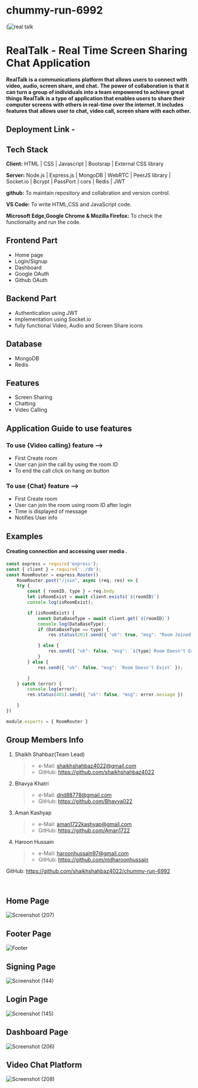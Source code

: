 # chummy-run-6992 
(![real talk](https://user-images.githubusercontent.com/115460646/236768222-bd440a54-94e4-4e50-83a3-e14f5fda1fe0.png)

# RealTalk - Real Time Screen Sharing  Chat Application

**RealTalk is a communications platform that allows users to connect with video, audio, screen share, and chat.**
**The power of collaboration is that it can turn a group of individuals into a team empowered to achieve great things
RealTalk is a type of application that enables users to share their computer screens with others in real-time over the internet. 
It includes features that allows user to chat, video call, screen share with each other.**

## Deployment Link - <!--Netlify link-->

## Tech Stack

**Client:** HTML | CSS | Javascript | Bootsrap | External CSS library

**Server:** Node.js | Express.js | MongoDB | WebRTC | PeerJS library | Socket.io | Bcrypt | PassPort | cors | Redis | JWT

**github:** To maintain repository and collabration and version control.

**VS Code:** To write HTML,CSS and JavaScript code.

**Microsoft Edge,Google Chrome & Mozilla Firefox:** To check the functionality and run the code.

## Frontend Part

- Home page
- Login/Signup
- Dashboard
- Google OAuth 
- Github OAuth

## Backend Part
- Authentication using JWT
- implementation using Socket.io
- fully functional Video, Audio and Screen Share icons

## Database  
 - MongoDB
 - Redis

## Features 
 -  Screen Sharing 
 -  Chatting 
 -  Video Calling

 ## Application Guide to use features

### To use {Video calling} feature -->
-  First Create room 
-  User can join the call by using the room ID
-  To end the call click on hang on button

### To use {Chat} feature -->
-  First Create room
-  User can join the room using room ID after login
-  Time is displayed of message
-  Notifies User info


## Examples
 #### Creating connection and accessing user media .
```javascript 
const express = require('express');
const { client } = require('../db');
const RoomRouter = express.Router()
    RoomRouter.post("/join", async (req, res) => {
    try {
        const { roomID, type } = req.body
        let isRoomExist = await client.exists(`${roomID}`)
        console.log(isRoomExist);

        if (isRoomExist) {
            const DataBaseType = await client.get(`${roomID}`)
            console.log(DataBaseType);
            if (DataBaseType == type) {
                res.status(201).send({ "ok": true, "msg": "Room Joined Succesfully" })

            } else {
                res.send({ "ok": false, "msg": `${type} Room Doesn't Exist` });
            }
        } else {
            res.send({ "ok": false, "msg": `Room Doesn't Exist` });

        }
    } catch (error) {
        console.log(error);
        res.status(401).send({ "ok": false, "msg": error.message })

    }
})

module.exports = { RoomRouter }
```

## Group Members Info

1. Shaikh Shahbaz(Team Lead)
   >    - e-Mail: shaikhshahbaz4022@gmail.com
   >    - GitHub: https://github.com/shaikhshahbaz4022


2. Bhavya Khatri
   >    - e-Mail: dnd88778@gmail.com
   >    - GitHub: https://github.com/Bhavya022 


3. Aman Kashyap
   >    - e-Mail: aman1722kashyap@gmail.com
   >    - GitHub: https://github.com/Aman1722


4. Haroon Hussain
   >    - e-Mail: haroonhussain97@gmail.com
   >    - GitHub: https://github.com/mdharoonhussain 


 GitHub: https://github.com/shaikhshahbaz4022/chummy-run-6992

<br>

## Home Page
![Screenshot (207)](https://user-images.githubusercontent.com/115460646/236783540-9cb13e9b-2ca0-4f0a-8c97-2a3d08eaa121.png)


## Footer Page
![Footer](https://user-images.githubusercontent.com/115460646/236770024-990b7fb2-39ea-45ce-b1fb-4237b92cd0f7.png)

## Signing Page
![Screenshot (144)](https://user-images.githubusercontent.com/115460646/236770230-0bee2292-a907-42ed-b2dd-5b115ddfe243.png)

## Login Page
![Screenshot (145)](https://user-images.githubusercontent.com/115460646/236770453-e7bbc290-9095-4bc9-89e9-2ad862477d6d.png)

## Dashboard Page
![Screenshot (206)](https://user-images.githubusercontent.com/115460646/236783304-c3b9ae9f-65f6-4d8e-bff4-b7a5eba406fc.png)


## Video Chat Platform 
![Screenshot (208)](https://user-images.githubusercontent.com/115460646/236784083-8eab643c-efc9-4b12-836c-8fd058832aae.png)



